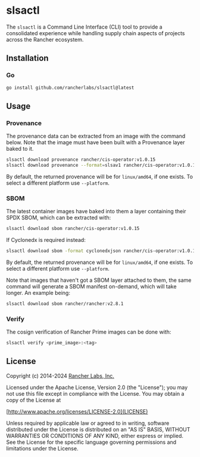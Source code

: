 # slsactl

The `slsactl` is a Command Line Interface (CLI) tool to provide a consolidated
experience while handling supply chain aspects of projects across the Rancher
ecosystem. 

## Installation

### Go

```bash
go install github.com/rancherlabs/slsactl@latest
```

## Usage

### Provenance
The provenance data can be extracted from an image with the command below.
Note that the image must have been built with a Provenance layer baked to it.

```bash
slsactl download provenance rancher/cis-operator:v1.0.15
slsactl download provenance --format=slsav1 rancher/cis-operator:v1.0.15
```

By default, the returned provenance will be for `linux/amd64`, if one exists.
To select a different platform use `--platform`.

### SBOM
The latest container images have baked into them a layer containing their SPDX
SBOM, which can be extracted with:

```bash
slsactl download sbom rancher/cis-operator:v1.0.15
```

If Cyclonedx is required instead:

```bash
slsactl download sbom -format cyclonedxjson rancher/cis-operator:v1.0.15
```

By default, the returned provenance will be for `linux/amd64`, if one exists.
To select a different platform use `--platform`.

Note that images that haven't got a SBOM layer attached to them, the same
command will generate a SBOM manifest on-demand, which will take longer.
An example being:

```bash
slsactl download sbom rancher/rancher:v2.8.1
```

### Verify
The cosign verification of Rancher Prime images can be done with:

```bash
slsactl verify <prime_image>:<tag>
```

## License
Copyright (c) 2014-2024 [Rancher Labs, Inc.](http://rancher.com)

Licensed under the Apache License, Version 2.0 (the "License");
you may not use this file except in compliance with the License.
You may obtain a copy of the License at

[http://www.apache.org/licenses/LICENSE-2.0](LICENSE)

Unless required by applicable law or agreed to in writing, software
distributed under the License is distributed on an "AS IS" BASIS,
WITHOUT WARRANTIES OR CONDITIONS OF ANY KIND, either express or implied.
See the License for the specific language governing permissions and
limitations under the License.

